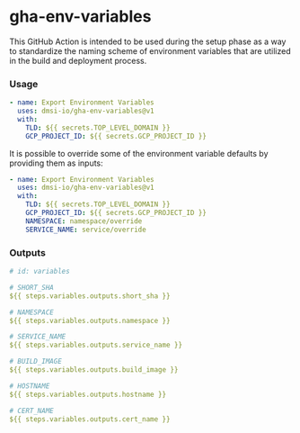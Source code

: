 # gha-env-variables

This GitHub Action is intended to be used during the setup phase as a way to standardize the naming scheme of environment variables that are utilized in the build and deployment process.

### Usage

```yaml
- name: Export Environment Variables
  uses: dmsi-io/gha-env-variables@v1
  with:
    TLD: ${{ secrets.TOP_LEVEL_DOMAIN }}
    GCP_PROJECT_ID: ${{ secrets.GCP_PROJECT_ID }}
```

It is possible to override some of the environment variable defaults by providing them as inputs:

```yaml
- name: Export Environment Variables
  uses: dmsi-io/gha-env-variables@v1
  with:
    TLD: ${{ secrets.TOP_LEVEL_DOMAIN }}
    GCP_PROJECT_ID: ${{ secrets.GCP_PROJECT_ID }}
    NAMESPACE: namespace/override
    SERVICE_NAME: service/override
```

### Outputs

```yaml
# id: variables

# SHORT_SHA
${{ steps.variables.outputs.short_sha }}

# NAMESPACE
${{ steps.variables.outputs.namespace }}

# SERVICE_NAME
${{ steps.variables.outputs.service_name }}

# BUILD_IMAGE
${{ steps.variables.outputs.build_image }}

# HOSTNAME
${{ steps.variables.outputs.hostname }}

# CERT_NAME
${{ steps.variables.outputs.cert_name }}
```